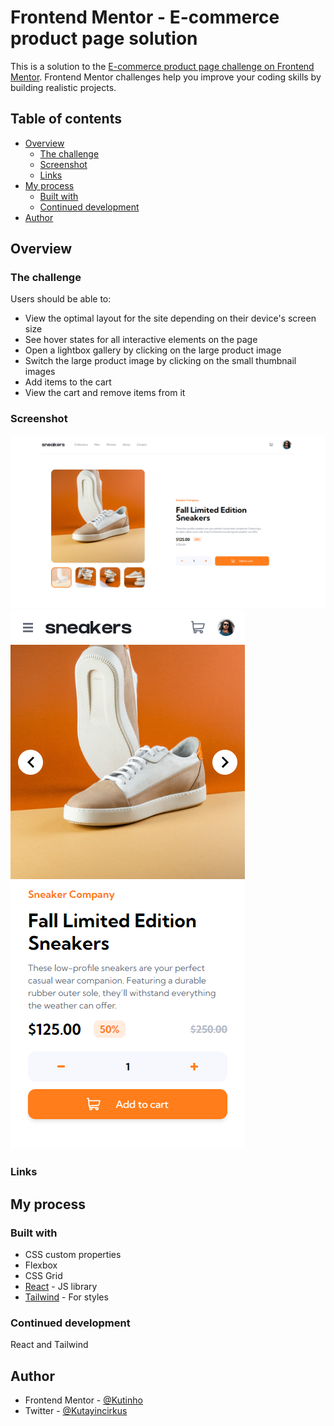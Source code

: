 # Frontend Mentor - E-commerce product page solution

This is a solution to the [E-commerce product page challenge on Frontend Mentor](https://www.frontendmentor.io/challenges/ecommerce-product-page-UPsZ9MJp6). Frontend Mentor challenges help you improve your coding skills by building realistic projects.

## Table of contents

- [Overview](#overview)
  - [The challenge](#the-challenge)
  - [Screenshot](#screenshot)
  - [Links](#links)
- [My process](#my-process)
  - [Built with](#built-with)
  - [Continued development](#continued-development)
- [Author](#author)

## Overview

### The challenge

Users should be able to:

- View the optimal layout for the site depending on their device's screen size
- See hover states for all interactive elements on the page
- Open a lightbox gallery by clicking on the large product image
- Switch the large product image by clicking on the small thumbnail images
- Add items to the cart
- View the cart and remove items from it

### Screenshot

![](./desktop.png)
![](./mobile.png)

### Links

## My process

### Built with

- CSS custom properties
- Flexbox
- CSS Grid
- [React](https://reactjs.org/) - JS library
- [Tailwind](https://tailwindcss.com/) - For styles

### Continued development

React and Tailwind

## Author

- Frontend Mentor - [@Kutinho](https://www.frontendmentor.io/profile/Kutinho)
- Twitter - [@Kutayincirkus](https://twitter.com/Kutayincirkus)
